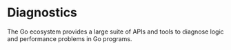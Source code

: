 # Diagnostics

The Go ecosystem provides a large suite of APIs and tools to diagnose logic and performance problems in Go programs.
